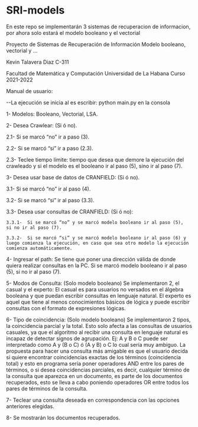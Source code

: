 # SRI-models

En este repo se implementarán 3 sistemas de recuperacion de informacion, por ahora solo estará el modelo booleano y el vectorial

Proyecto de Sistemas de Recuperación de Información
Modelo booleano, vectorial y ...

Kevin Talavera Diaz C-311

Facultad de Matemática y Computación
Universidad de La Habana
Curso 2021-2022

Manual de usuario:

--La ejecución se inicia al es escribir: python main.py en la consola

1- Modelos: Booleano, Vectorial, LSA.

2- Desea Crawlear: (Si ó no).

  2.1- Si se marcó “no” ir a paso (3).
  
  2.2- Si se marcó “si” ir a paso (2.3).
  
  2.3- Teclee tiempo límite: tiempo que desea que demore la ejecución del crawleado y si el modelo es el booleano ir al paso (5), sino ir al paso (7).

3- Desea usar base de datos de CRANFIELD: (Si ó no).

  3.1-    Si se marcó “no” ir al paso (4).
  
  3.2-    Si se marcó “si” ir al paso (3.3).
  
  3.3-    Desea usar consultas de CRANFIELD: (Si ó no):

    3.3.1-  Si se marcó “no” y se marcó modelo booleano ir al paso (5),     si no ir al paso (7).
    
    3.3.2-  Si se marcó “si” y se marcó modelo booleano ir al paso (6) y luego comienza la ejecución, en caso que sea otro modelo la ejecución comienza automáticamente.

4- Ingresar el path: Se tiene que poner una dirección válida de donde quiera realizar consultas en la PC. Si se marcó modelo booleano ir al paso (5), si no ir al paso (7).

5- Modos de Consulta: (Solo modelo booleano) Se implementaron 2, el casual y el experto: El casual es para usuarios no versados en el álgebra booleana y que puedan escribir consultas en lenguaje natural.
El experto es aquel que tiene al menos conocimientos básicos de lógica y puede escribir consultas con el formato de expresiones lógicas.

6- Tipo de coincidencia: (Solo modelo booleano) Se implementaron 2 tipos, la coincidencia parcial y la total.
Esto solo afecta a las consultas de usuarios casuales, ya que el algoritmo al recibir una consulta en lenguaje natural es incapaz de detectar signos de agrupación. Ej:
A y B o C puede ser interpretado como A y (B o C) ó (A y B) o C lo cual sería muy ambiguo.
La propuesta para hacer una consulta más amigable es que el usuario decida si quiere encontrar coincidencias exactas de los términos (coincidencia total) y esto en programa sería poner operadores AND entre los pares de términos, o si desea coincidencias parciales, es decir, cualquier término de la consulta que aparezca en un documento, es parte de los documentos recuperados, esto se lleva a cabo poniendo operadores OR entre todos los pares de términos de la consulta.

7- Teclear una consulta deseada en correspondencia con las opciones anteriores elegidas.

8- Se mostrarán los documentos recuperados.
